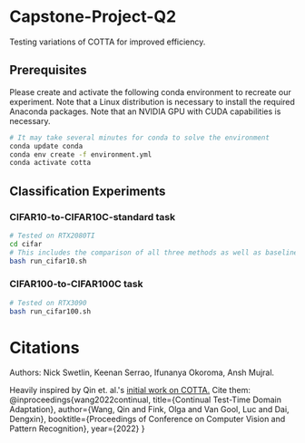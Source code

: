 # Capstone-Project-Q2
Testing variations of COTTA for improved efficiency.

## Prerequisites

Please create and activate the following conda environment to recreate our experiment. Note that a Linux distribution is necessary to install the required Anaconda packages. Note that an NVIDIA GPU with CUDA capabilities is necessary. 
```bash
# It may take several minutes for conda to solve the environment
conda update conda
conda env create -f environment.yml
conda activate cotta 
```

## Classification Experiments
### CIFAR10-to-CIFAR10C-standard task
```bash
# Tested on RTX2080TI
cd cifar
# This includes the comparison of all three methods as well as baseline
bash run_cifar10.sh 
```

### CIFAR100-to-CIFAR100C task
```bash
# Tested on RTX3090
bash run_cifar100.sh
```

# Citations
Authors: Nick Swetlin, Keenan Serrao, Ifunanya Okoroma, Ansh Mujral.

Heavily inspired by Qin et. al.'s [initial work on COTTA.](https://github.com/qinenergy/cotta)
Cite them:
@inproceedings{wang2022continual,
  title={Continual Test-Time Domain Adaptation},
  author={Wang, Qin and Fink, Olga and Van Gool, Luc and Dai, Dengxin},
  booktitle={Proceedings of Conference on Computer Vision and Pattern Recognition},
  year={2022}
}
